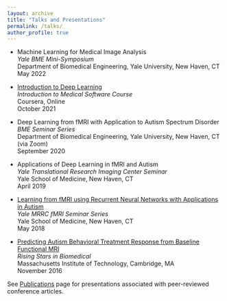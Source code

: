 ```yaml
---
layout: archive
title: "Talks and Presentations"
permalink: /talks/
author_profile: true
---
```


- Machine Learning for Medical Image Analysis  
*Yale BME Mini-Symposium*  
Department of Biomedical Engineering, Yale University, New Haven, CT  
May 2022

- [Introduction to Deep Learning](https://www.coursera.org/learn/introduction-to-medical-software)  
*Introduction to Medical Software Course*  
Coursera, Online  
October 2021

- Deep Learning from fMRI with Application to Autism Spectrum Disorder  
*BME Seminar Series*  
Department of Biomedical Engineering, Yale University, New Haven, CT (via Zoom)  
September 2020

- Applications of Deep Learning in fMRI and Autism  
*Yale Translational Research Imaging Center Seminar*  
Yale School of Medicine, New Haven, CT  
April 2019

- [Learning from fMRI using Recurrent Neural Networks with Applications in Autism](/files/dvornek_fmri_seminar_2018.pdf)  
*Yale MRRC fMRI Seminar Series*  
Yale School of Medicine, New Haven, CT  
May 2018

- [Predicting Autism Behavioral Treatment Response from Baseline Functional MRI](/files/rising_stars_talk.pdf)  
*Rising Stars in Biomedical*  
Massachusetts Institute of Technology, Cambridge, MA  
November 2016

See [Publications](https://hellonicha.github.io/publications) page for presentations associated with peer-reviewed conference articles.

<!--

{% if site.talkmap_link == true %}

<p style="text-decoration:underline;"><a href="/talkmap.html">See a map of all the places I've given a talk!</a></p>

{% endif %}

{% for post in site.talks reversed %}
  {% include archive-single-talk.html %}
{% endfor %}

-->
